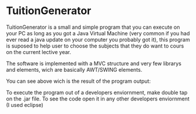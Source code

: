 # TuitionGenerator

TuitionGenerator is a small and simple program that you can execute on your PC as long as you got a Java Virtual Machine (very common 
if you had ever read a java update on your computer you probably got it), this program is suposed to help user to choose
the subjects that they do want to cours on the current lective year.

The software is implemented with a MVC structure and very few librarys and elements, wich are basically AWT/SWING elements.

You can see above wich is the result of the program output:




 
 To execute the program out of a developers enviornment, make double tap on the .jar file.
 To see the code open it in any other developers enviornment (I used eclipse)
